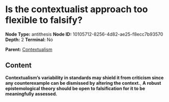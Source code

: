 # Is the contextualist approach too flexible to falsify?

**Node Type:** antithesis
**Node ID:** 10105712-8256-4d82-ae25-f8ecc7b93570
**Depth:** 2
**Terminal:** No

**Parent:** [Contextualism](contextualism.md)

## Content

**Contextualism’s variability in standards may shield it from criticism since any counterexample can be dismissed by altering the context.**, **A robust epistemological theory should be open to falsification for it to be meaningfully assessed.**

